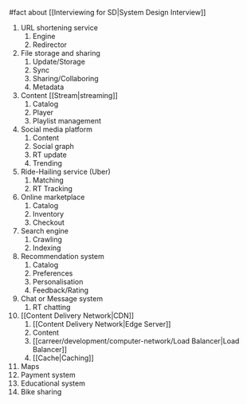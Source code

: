 #fact about [[Interviewing for SD|System Design Interview]]

1. URL shortening service
	1. Engine
	2. Redirector
2. File storage and sharing
	1. Update/Storage
	2. Sync
	3. Sharing/Collaboring
	4. Metadata
3. Content [[Stream|streaming]]
	1. Catalog
	2. Player
	3. Playlist management
4. Social media platform
	1. Content
	2. Social graph
	3. RT update
	4. Trending
5. Ride-Hailing service (Uber)
	1. Matching
	2. RT Tracking
6. Online marketplace
	1. Catalog
	2. Inventory
	3. Checkout
7. Search engine
	1. Crawling
	2. Indexing
8. Recommendation system
	1. Catalog
	2. Preferences
	3. Personalisation
	4. Feedback/Rating
9. Chat or Message system
	1. RT chatting
10. [[Content Delivery Network|CDN]]
    1. [[Content Delivery Network|Edge Server]]
    2. Content
    3. [[carreer/development/computer-network/Load Balancer|Load Balancer]]
    4. [[Cache|Caching]]
11. Maps
12. Payment system
13. Educational system
14. Bike sharing